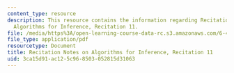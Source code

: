 ```yaml
---
content_type: resource
description: This resource contains the information regarding Recitation Notes on
  Algorithms for Inference, Recitation 11.
file: /media/https%3A/open-learning-course-data-rc.s3.amazonaws.com/6-438-algorithms-for-inference-fall-2014/3ca15d91ac125c968503052815d31063_MIT6_438F14_rec11.pdf
file_type: application/pdf
resourcetype: Document
title: Recitation Notes on Algorithms for Inference, Recitation 11
uid: 3ca15d91-ac12-5c96-8503-052815d31063
---
```

